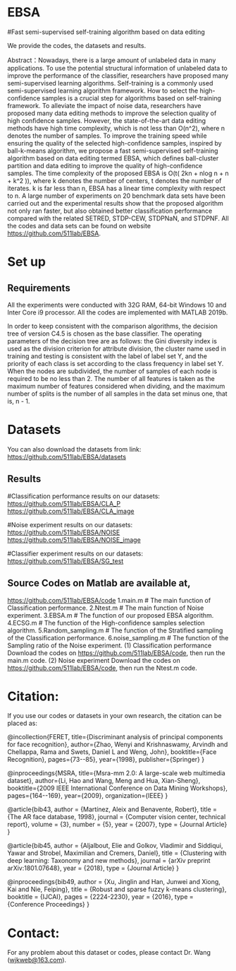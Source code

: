 # EBSA
#Fast semi-supervised self-training algorithm based on data editing

We provide the codes, the datasets and results.

Abstract：Nowadays, there is a large amount of unlabeled data in many applications. To use the potential structural information of unlabeled data to improve the performance of the classifier, researchers have proposed many semi-supervised learning algorithms. Self-training is a commonly used semi-supervised learning algorithm framework. How to select the high-confidence samples is a crucial step for algorithms based on self-training framework. To alleviate the impact of noise data, researchers have proposed many data editing methods to improve the selection quality of high confidence samples. However, the state-of-the-art data editing methods have high time complexity, which is not less than O(n^2), where  n denotes the number of samples. To improve the training speed while ensuring the quality of the selected high-confidence samples, inspired by ball-k-means algorithm, we propose a fast semi-supervised self-training algorithm based on data editing termed EBSA, which defines ball-cluster partition and data editing to improve the quality of high-confidence samples. The time complexity of the proposed EBSA is O(t( 2kn + nlog n + n + k^2 )), where k denotes the number of centers, t denotes the number of iterates. k is far less than n, EBSA has a linear time complexity with respect to n. A large number of experiments on 20 benchmark data sets have been carried out and the experimental results show that the proposed algorithm not only ran faster, but also obtained better classification performance compared with the related SETRED, STDP-CEW, STDPNaN, and STDPNF. All the codes and data sets can be found on website https://github.com/511lab/EBSA.

# Set up
## Requirements
All the experiments were conducted with 32G RAM, 64-bit Windows 10 and Inter Core i9 processor. 
All the codes are implemented with MATLAB 2019b. 

In order to keep consistent with the comparison algorithms, the decision tree of version C4.5 is chosen as the base classifier. The operating parameters of the decision tree are as follows: the Gini diversity index is used as the division criterion for attribute division, the cluster name used in training and testing is consistent with the label of label set Y, and the priority of each class is set according to the class frequency in label set Y. When the nodes are subdivided, the number of samples of each node is required to be no less than 2. The number of all features is taken as the maximum number of features considered when dividing, and the maximum number of splits is the number of all samples in the data set minus one, that is, n - 1.

# Datasets
You can also download the datasets from
link: https://github.com/511lab/EBSA/datasets

## Results
#Classification performance results on our datasets:
https://github.com/511lab/EBSA/CLA_P
https://github.com/511lab/EBSA/CLA_image

#Noise experiment results on our datasets:
https://github.com/511lab/EBSA/NOISE
https://github.com/511lab/EBSA/NOISE_image

#Classifier experiment results on our datasets:
https://github.com/511lab/EBSA/SG_test

## Source Codes on Matlab are available at,   
https://github.com/511lab/EBSA/code
1.main.m # The main function of Classification performance.
2.Ntest.m # The main function of Noise experiment.
3.EBSA.m # The function of our proposed EBSA algorithm.
4.ECSG.m # The function of the High-confidence samples selection algorithm.
5.Random_sampling.m # The function of the Stratified sampling of the Classification performance.
6.noise_sampling.m # The function of the Sampling ratio of the Noise experiment.
(1) Classification performance
 Download the codes on https://github.com/511lab/EBSA/code, then run the main.m code.
(2) Noise experiment
Download the codes on https://github.com/511lab/EBSA/code, then run the Ntest.m code.

# Citation:
If you use our codes or datasets in your own research, the citation can be placed as:

@incollection{FERET,
  title={Discriminant analysis of principal components for face recognition},
  author={Zhao, Wenyi and Krishnaswamy, Arvindh and Chellappa, Rama and Swets, Daniel L and Weng, John},
  booktitle={Face Recognition},
  pages={73--85},
  year={1998},
  publisher={Springer}
}

@inproceedings{MSRA,
  title={Msra-mm 2.0: A large-scale web multimedia dataset},
  author={Li, Hao and Wang, Meng and Hua, Xian-Sheng},
  booktitle={2009 IEEE International Conference on Data Mining Workshops},
  pages={164--169},
  year={2009},
  organization={IEEE}
}

@article{bib43,
   author = {Martínez, Aleix and Benavente, Robert},
   title = {The AR face database, 1998},
   journal = {Computer vision center, technical report},
   volume = {3},
   number = {5},
   year = {2007},
   type = {Journal Article}
}

@article{bib45,
   author = {Aljalbout, Elie and Golkov, Vladimir and Siddiqui, Yawar and Strobel, Maximilian and Cremers, Daniel},
   title = {Clustering with deep learning: Taxonomy and new methods},
   journal = {arXiv preprint arXiv:1801.07648},
   year = {2018},
   type = {Journal Article}
}

@inproceedings{bib49,
   author = {Xu, Jinglin and Han, Junwei and Xiong, Kai and Nie, Feiping},
   title = {Robust and sparse fuzzy k-means clustering},
   booktitle = {IJCAI},
   pages = {2224-2230},
   year = {2016},
   type = {Conference Proceedings}
}

# Contact: 
For any problem about this dataset or codes, please contact Dr. Wang (wjkweb@163.com).


